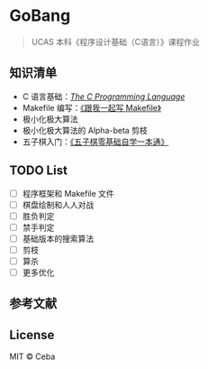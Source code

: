 # GoBang
> UCAS 本科《程序设计基础（C语言）》课程作业

## 知识清单
* C 语言基础：[*The C Programming Language*](https://en.wikipedia.org/wiki/The_C_Programming_Language)
* Makefile 编写：[《跟我一起写 Makefile》](http://bbs.chinaunix.net/forum.php?mod=viewthread&tid=408225)
* 极小化极大算法
* 极小化极大算法的 Alpha-beta 剪枝
* 五子棋入门：[《五子棋零基础自学一本通》](https://tieba.baidu.com/p/6176532580)

## TODO List
- [ ] 程序框架和 Makefile 文件
- [ ] 棋盘绘制和人人对战
- [ ] 胜负判定
- [ ] 禁手判定
- [ ] 基础版本的搜索算法
- [ ] 剪枝
- [ ] 算杀
- [ ] 更多优化

## 参考文献


## License
MIT © Ceba